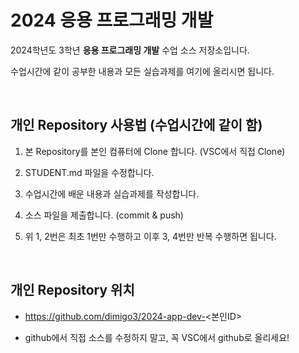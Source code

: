 # 2024 응용 프로그래밍 개발

2024학년도 3학년 <b>응용 프로그래밍 개발</b> 수업 소스 저장소입니다.

수업시간에 같이 공부한 내용과 모든 실습과제를 여기에 올리시면 됩니다.

<br/>


## 개인 Repository 사용법 (수업시간에 같이 함)

1. 본 Repository를 본인 컴퓨터에 Clone 합니다. (VSC에서 직접 Clone)

2. STUDENT.md 파일을 수정합니다.

3. 수업시간에 배운 내용과 실습과제를 작성합니다.

4. 소스 파일을 제출합니다. (commit & push)

5. 위 1, 2번은 최초 1번만 수행하고 이후 3, 4번만 반복 수행하면 됩니다.

<br/>


## 개인 Repository 위치

* https://github.com/dimigo3/2024-app-dev-<본인ID>

* github에서 직접 소스를 수정하지 말고, 꼭 VSC에서 github로 올리세요!
